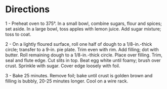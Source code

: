 # Directions
1 - Preheat oven to 375°. In a small bowl, combine sugars, flour and spices; set aside. In a large bowl, toss apples with lemon juice. 
Add sugar mixture; toss to coat.

2 - On a lightly floured surface, roll one half of dough to a 1/8-in.-thick circle; transfer to a 9-in. pie plate. Trim even with rim.
Add filling; dot with butter. Roll remaining dough to a 1/8-in.-thick circle. Place over filling. Trim, seal and flute edge. Cut slits in top. 
Beat egg white until foamy; brush over crust. Sprinkle with sugar. Cover edge loosely with foil.

3 - Bake 25 minutes. Remove foil; bake until crust is golden brown and filling is bubbly, 20-25 minutes longer. Cool on a wire rack.
